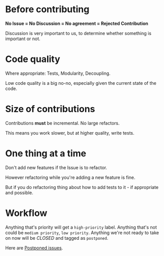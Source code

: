 # Before contributing

**No Issue = No Discussion = No agreement = Rejected Contribution**

Discussion is very important to us, to determine whether something is important or not.

# Code quality

Where appropriate: Tests, Modularity, Decoupling.

Low code quality is a big no-no, especially given the current state of the code.

# Size of contributions

Contributions **must** be incremental. No large refactors.

This means you work slower, but at higher quality, write tests.

# One thing at a time

Don't add new features if the Issue is to refactor.

However refactoring while you're adding a new feature is fine.

But if you do refactoring thing about how to add tests to it - if appropriate and possible.

# Workflow

Anything that's priority will get a `high-priority` label. Anything that's not could be `medium priority`, `low priority`. Anything we're not ready to take on now will be *CLOSED* and tagged as `postponed`. 

Here are <a href="https://github.com/ActionFPS/ActionFPS-Game/issues?utf8=%E2%9C%93&q=is%3Aissue%20label%3Apostponed%20">Postponed issues</a>.
